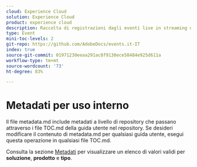 ```yaml
---
cloud: Experience Cloud
solution: Experience Cloud
product: experience cloud
description: Raccolta di registrazioni dagli eventi live in streaming dell’Adobe.
type: Event
mini-toc-levels: 2
git-repo: https://github.com/AdobeDocs/events.it-IT
index: true
source-git-commit: 01971230eeaa291ac8f9130ece58484e925d611a
workflow-type: tm+mt
source-wordcount: '73'
ht-degree: 83%

---
```



# Metadati per uso interno

Il file metadata.md include metadati a livello di repository che passano attraverso i file TOC.md della guida utente nel repository. Se desideri modificare il contenuto di metadata.md per qualsiasi guida utente, esegui questa operazione in qualsiasi file TOC.md.

Consulta la sezione [Metadati](https://experienceleague.adobe.com/docs/authoring-guide-exl/using/editing/user-guide-setup/metadata.html?lang=it) per visualizzare un elenco di valori validi per **soluzione**, **prodotto** e **tipo**.
